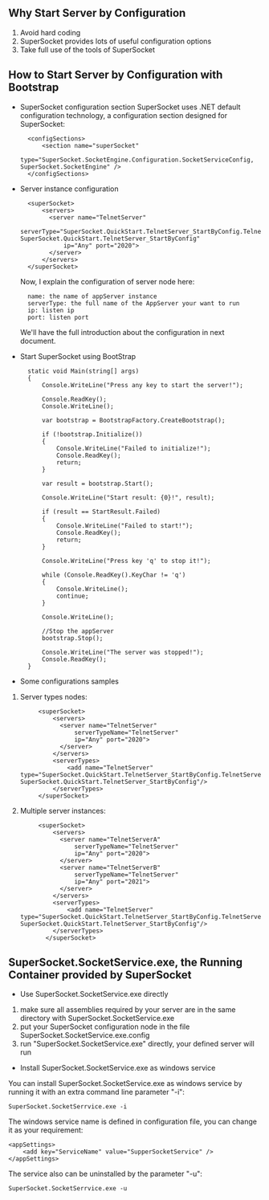 ## Why Start Server by Configuration
1. Avoid hard coding
2. SuperSocket provides lots of useful configuration options
3. Take full use of the tools of SuperSocket

## How to Start Server by Configuration with Bootstrap
* SuperSocket configuration section
    SuperSocket uses .NET default configuration technology, a configuration section designed for SuperSocket:

        <configSections>
            <section name="superSocket"
                 type="SuperSocket.SocketEngine.Configuration.SocketServiceConfig, SuperSocket.SocketEngine" />
        </configSections>

* Server instance configuration

        <superSocket>
            <servers>
              <server name="TelnetServer"
                  serverType="SuperSocket.QuickStart.TelnetServer_StartByConfig.TelnetServer, SuperSocket.QuickStart.TelnetServer_StartByConfig"
                  ip="Any" port="2020">
              </server>
            </servers>
        </superSocket>

    Now, I explain the configuration of server node here:

        name: the name of appServer instance
        serverType: the full name of the AppServer your want to run
        ip: listen ip
        port: listen port

    We'll have the full introduction about the configuration in next document.

* Start SuperSocket using BootStrap

        static void Main(string[] args)
        {
            Console.WriteLine("Press any key to start the server!");

            Console.ReadKey();
            Console.WriteLine();

            var bootstrap = BootstrapFactory.CreateBootstrap();

            if (!bootstrap.Initialize())
            {
                Console.WriteLine("Failed to initialize!");
                Console.ReadKey();
                return;
            }

            var result = bootstrap.Start();

            Console.WriteLine("Start result: {0}!", result);

            if (result == StartResult.Failed)
            {
                Console.WriteLine("Failed to start!");
                Console.ReadKey();
                return;
            }

            Console.WriteLine("Press key 'q' to stop it!");

            while (Console.ReadKey().KeyChar != 'q')
            {
                Console.WriteLine();
                continue;
            }

            Console.WriteLine();

            //Stop the appServer
            bootstrap.Stop();

            Console.WriteLine("The server was stopped!");
            Console.ReadKey();
        }

* Some configurations samples

1. Server types nodes:

            <superSocket>
                <servers>
                  <server name="TelnetServer"
                      serverTypeName="TelnetServer"
                      ip="Any" port="2020">
                  </server>
                </servers>
                <serverTypes>
                    <add name="TelnetServer" type="SuperSocket.QuickStart.TelnetServer_StartByConfig.TelnetServer, SuperSocket.QuickStart.TelnetServer_StartByConfig"/>
                </serverTypes>
            </superSocket>


2. Multiple server instances:

            <superSocket>
                <servers>
                  <server name="TelnetServerA"
                      serverTypeName="TelnetServer"
                      ip="Any" port="2020">
                  </server>
                  <server name="TelnetServerB"
                      serverTypeName="TelnetServer"
                      ip="Any" port="2021">
                  </server>
                </servers>
                <serverTypes>
                    <add name="TelnetServer" type="SuperSocket.QuickStart.TelnetServer_StartByConfig.TelnetServer, SuperSocket.QuickStart.TelnetServer_StartByConfig"/>
                </serverTypes>
              </superSocket>

## SuperSocket.SocketService.exe, the Running Container provided by SuperSocket

* Use SuperSocket.SocketService.exe directly

1. make sure all assemblies required by your server are in the same directory with SuperSocket.SocketService.exe
2. put your SuperSocket configuration node in the file SuperSocket.SocketService.exe.config
3. run "SuperSocket.SocketService.exe" directly, your defined server will run

* Install SuperSocket.SocketService.exe as windows service

You can install SuperSocket.SocketService.exe as windows service by running it with an extra command line parameter "-i":

    SuperSocket.SocketSerrvice.exe -i


The windows service name is defined in configuration file, you can change it as your requirement:

    <appSettings>
        <add key="ServiceName" value="SupperSocketService" />
    </appSettings>


The service also can be uninstalled by the parameter "-u":

    SuperSocket.SocketSerrvice.exe -u